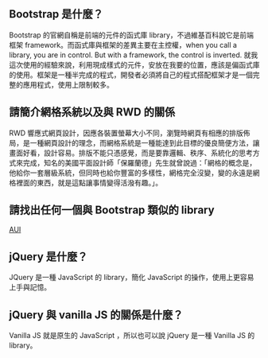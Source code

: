 ## Bootstrap 是什麼？
Bootstrap 的官網自稱是前端的元件的函式庫 library，不過維基百科說它是前端框架 framework。而函式庫與框架的差異主要在主控權，when you call a library, you are in control. But with a framework, the control is inverted. 就我這次使用的經驗來說，利用現成樣式的元件，安放在我要的位置，應該是偏函式庫的使用。框架是一種半完成的程式，開發者必須將自己的程式搭配框架才是一個完整的應用程式，使用上限制較多。

## 請簡介網格系統以及與 RWD 的關係
RWD 響應式網頁設計，因應各裝置螢幕大小不同，瀏覽時網頁有相應的排版佈局，是一種網頁設計的理念，而網格系統是一種能達到此目標的優良簡便方法，讓畫面好看，設計容易。排版不能只憑感覺，而是要靠邏輯、秩序、系統化的思考方式來完成，知名的美國平面設計師「保羅蘭德」先生就曾說過：「網格的概念是，他給你一套層級系統，但同時也給你豐富的多樣性，網格完全沒變，變的永遠是網格裡面的東西，就是這點讓事情變得活潑有趣。」。

## 請找出任何一個與 Bootstrap 類似的 library
[AUI](https://docs.atlassian.com/aui/)

## jQuery 是什麼？
JQuery 是一種 JavaScript 的 library，簡化 JavaScript 的操作，使用上更容易上手與記憶。

## jQuery 與 vanilla JS 的關係是什麼？
Vanilla JS 就是原生的 JavaScript ，所以也可以說 jQuery 是一種 Vanilla JS 的 library。
